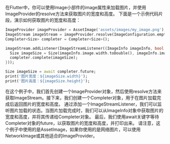 在Flutter中，你可以使用Image小部件的image属性来加载图片，并使用ImageProvider的resolve方法来获取图片的宽度和高度。
下面是一个示例代码片段，演示如何获取图片的宽度和高度：
```dart
ImageProvider imageProvider = AssetImage('assets/images/my_image.png');
ImageStream imageStream = imageProvider.resolve(ImageConfiguration.empty);
Completer<Size> completer = Completer<Size>();

imageStream.addListener(ImageStreamListener((ImageInfo imageInfo, bool synchronousCall) {
  Size imageSize = Size(imageInfo.image.width.toDouble(), imageInfo.image.height.toDouble());
  completer.complete(imageSize);
}));

Size imageSize = await completer.future;
print('图片宽度：${imageSize.width}');
print('图片高度：${imageSize.height}');
```

在这个例子中，我们首先创建一个ImageProvider对象，然后使用resolve方法来获取ImageStream。接下来，我们创建一个Completer对象，用于在图片加载完成后返回图片的宽度和高度。
通过添加一个ImageStreamListener，我们可以监听图片加载的状态。当图片加载完成时，我们可以从ImageInfo对象中获取图片的宽度和高度，并将其传递给Completer对象。
最后，我们使用await关键字等待Completer对象的future，以获取图片的宽度和高度，并打印出来。
请注意，这个例子中使用的是AssetImage，如果你使用的是网络图片，可以使用NetworkImage或其他适合的ImageProvider。
